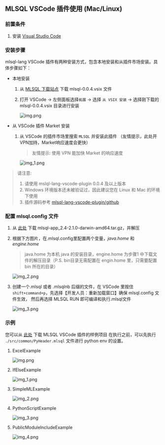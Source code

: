 ## MLSQL VSCode 插件使用 (Mac/Linux)

### 前置条件

1. 安装 [Visual Studio Code](https://code.visualstudio.com/)

### 安装步骤

mlsql-lang VSCode 插件有两种安装方式，包含本地安装和从插件市场安装。具体步骤如下：

- 本地安装
  
  1. 从 [MLSQL 下载站点](http://mlsql-download.kyligence.io/2.1.0/) 下载 mlsql-0.0.4.vsix 文件

  2. 打开 VSCode -> 左侧面板选择`拓展` -> 选择 `从 VSIX 安装` -> 选择刚下载的 mlsql-0.0.4.vsix 目录进行安装
  
     ![img.png](../../zh-hans/plugin/images/img.png)
  
- 从 VSCode 插件 Market 安装

  1. 从 VSCode 的插件市场里搜索 `MLSQL` 并安装此插件 （友情提示，此处开VPN加持，Market响应速度会更快）
  
     > 友情提示: 使用 VPN 能加快 Market 的响应速度
     
     ![img_1.png](../../zh-hans/plugin/images/img_1.png)
     
> 请注意:
> 1. 请使用 mslql-lang-vscode-plugin 0.0.4 及以上版本
> 2. Windows 环境版本还未被验证过，因此建议您在 Linux 和 Mac 的环境下使用
> 3. 插件源码参考 [mlsql-lang-vscode-plugin/github](https://github.com/allwefantasy/mlsql-lang-vscode-plugin)

### 配置 mlsql.config 文件

1. 从 [此处](https://mlsql-downloads.kyligence.io/2.1.0/) 下载 mlsql-app_2.4-2.1.0-darwin-amd64.tar.gz，并解压

2. 根据下方图片，在.mlsql.config里配置两个变量，*java.home* 和 *engine.home*

   > java.home 为本机 java 的安装目录，engine.home 为步骤1 中下载文件的解压目录（P.S. bin目录无需配置在 engin.home 里，只需要配置 bin 所在的目录）

   ![img_2.png](../../zh-hans/plugin/images/img_2.png)
   
3. 创建一个.mlsql 或者 .mlsqlnb 后缀的文件，在 VSCode 里按住 `shift+command+p`，先选择【开发人员：重新加载窗口】确保 mlsql.config 文件生效，
   然后再选择 MLSQL RUN 即可编译和执行.mlsql文件
   
   ![img_3.png](../../zh-hans/plugin/images/img_3.png)

### 示例

您可以从 [此处](https://github.com/allwefantasy/mlsql-lang-example-project) 下载 MLSQL VSCode 插件的样例项目
在执行之前，可以先执行 `./src/common/PyHeader.mlsql` 文件进行 python env 的设置。

1. ExcelExample

   ![img.png](../../zh-hans/plugin/images/img202109091351.png)

2. IfElseExample

   ![img_1.png](../../zh-hans/plugin/images/img_202109091352.png)

3. SimpleMLExample

   ![img_2.png](../../zh-hans/plugin/images/img_202109091353.png)

4. PythonScriptExample

   ![img_3.png](../../zh-hans/plugin/images/img_202109091354.png)

5. PublicModuleIncludeExample

   ![img_4.png](../../zh-hans/plugin/images/img_4.png)
